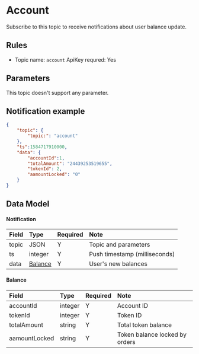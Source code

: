 # Account

Subscribe to this topic to receive notifications about user balance update.


## Rules

- Topic name: `account`
ApiKey requred: Yes



## Parameters

This topic doesn't support any parameter.


## Notification example

```json
{
    "topic": {
        "topic:": "account"
    },
	"ts":1584717910000,
	"data": {
	    "accountId":1,
	    "totalAmount": "24439253519655",
	    "tokenId": 2,
	    "aamountLocked": "0"
	}
}
```

## Data Model

#### Notification

| Field  |        Type         | Required |       Note       |     
| :--- | :----------------- | :------ | :-------------- | 
| topic |       JSON        |    Y    | Topic and parameters |  
|  ts   |       integer       |    Y    |     Push timestamp (milliseconds)     | 
| data  | [Balance](#balance) |    Y    |     User's new balances   |     

#### <span id= "balance">Balance</span> 

|     Field     |  Type   | Required |    Note    |     
| :---------- | :----- | :------ | :-------- | 
|  accountId   | integer |    Y    |   Account ID   |     
|   tokenId    | integer |    Y    |   Token ID   |     
| totalAmount  | string  |    Y    |  Total token balance  | 
| aamountLocked | string  |    Y    | Token balance locked by orders |    

